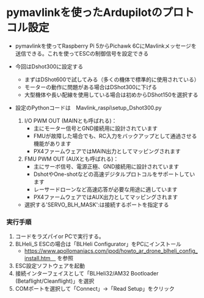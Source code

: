 # pymavlinkを使ったArdupilotのプロトコル設定

- pymavlinkを使ってRaspberry Pi 5からPichawk 6CにMavlinkメッセージを送信できる。これを使ってESCの制御信号を設定できる
- 今回はDshot300に設定する
  - まずはDShot600で試してみる（多くの機体で標準的に使用されている）
  - モーターの動作に問題がある場合はDShot300に下げる
  - 大型機体や長い配線を使用している場合は初めからDShot150を選択する
  
- 設定のPythonコードは　Mavlink_raspi\setup_Dshot300.py

    1. I/O PWM OUT (MAINとも呼ばれる)：
        - 主にモーター信号とGND接続用に設計されています
        - FMUが故障した場合でも、RC入力をバックアップとして通過させる機能があります
        - PX4ファームウェアではMAIN出力としてマッピングされます
    2. FMU PWM OUT (AUXとも呼ばれる)：
        - 主にサーボ信号、電源正極、GND接続用に設計されています
        - DshotやOne-shotなどの高速デジタルプロトコルをサポートしています
        - レーサードローンなど高速応答が必要な用途に適しています
        - PX4ファームウェアではAUX出力としてマッピングされます


  - 選択する'SERVO_BLH_MASK':は接続するポートを指定する
  
### 実行手順
1. コードをラズパイor PCで実行する。
2. BLHeli_S ESCの場合は「BLHeli Configurator」をPCにインストール
   - https://www.apollomaniacs.com/ipod/howto_ar_drone_blheli_config_install.htm　  を参照
4. ESC設定ソフトウェアを起動
5. 接続インターフェイスとして「BLHeli32/AM32 Bootloader (Betaflight/Cleanflight)」を選択
6. COMポートを選択して「Connect」→「Read Setup」をクリック


